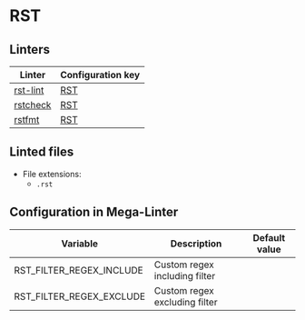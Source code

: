 <!-- markdownlint-disable MD003 MD020 MD033 MD041 -->
<!-- Generated by .automation/build.py, please do not update manually -->
<!-- Instead, update descriptor file at https://github.com/nvuillam/mega-linter/tree/master/megalinter/descriptors/rst.yml -->
# RST

## Linters

| Linter                      | Configuration key      |
|-----------------------------|------------------------|
| [rst-lint](rst_rst_lint.md) | [RST](rst_rst_lint.md) |
| [rstcheck](rst_rstcheck.md) | [RST](rst_rstcheck.md) |
| [rstfmt](rst_rstfmt.md)     | [RST](rst_rstfmt.md)   |

## Linted files

- File extensions:
  - `.rst`

## Configuration in Mega-Linter

| Variable                 | Description                   | Default value |
|--------------------------|-------------------------------|---------------|
| RST_FILTER_REGEX_INCLUDE | Custom regex including filter |               |
| RST_FILTER_REGEX_EXCLUDE | Custom regex excluding filter |               |

